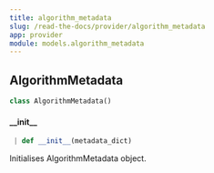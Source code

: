 ```yaml
---
title: algorithm_metadata
slug: /read-the-docs/provider/algorithm_metadata
app: provider
module: models.algorithm_metadata
---
```

## AlgorithmMetadata

```python
class AlgorithmMetadata()
```

#### \_\_init\_\_

```python
 | def __init__(metadata_dict)
```

Initialises AlgorithmMetadata object.

